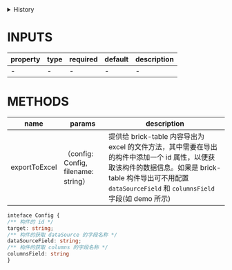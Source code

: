 [//]: # "atom-bricks/other/export-excel-data.ts"

<details>
<summary>History</summary>

| Version | Change                             |
| ------- | ---------------------------------- |
| 1.x.0   | 新增构件 `excel-utils.export-data` |

</details>

# INPUTS

| property | type | required | default | description |
| -------- | ---- | -------- | ------- | ----------- |
| -        | -    | -        | -       | -           |

# METHODS

| name          | params                               | description                                                                                                                                                                                                    |
| ------------- | ------------------------------------ | -------------------------------------------------------------------------------------------------------------------------------------------------------------------------------------------------------------- |
| exportToExcel | （config: Config, filename: string） | 提供给 brick-table 内容导出为 excel 的文件方法，其中需要在导出的构件中添加一个 id 属性，以便获取该构件的数据信息。如果是 brick-table 构件导出可不用配置 `dataSourceField` 和 `columnsField` 字段(如 demo 所示) |

```typescript
inteface Config {
/** 构件的 id */
target: string;
/** 构件的获取 dataSource 的字段名称 */
dataSourceField: string;
/** 构件的获取 columns 的字段名称 */
columnsField: string
}
```

<!-- uncomment this block when applicable.
# EVENTS

| type | detail | description |
| ---- | ------ | ----------- |
| -    | -      | -           |
-->
